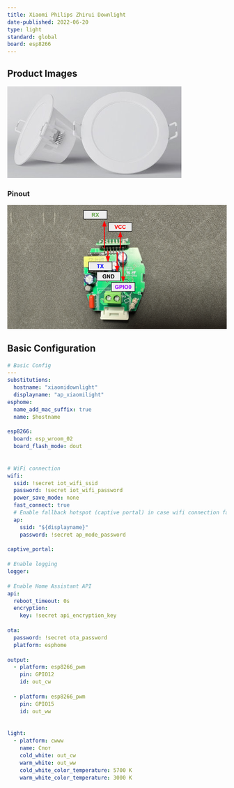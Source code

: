```yaml
---
title: Xiaomi Philips Zhirui Downlight
date-published: 2022-06-20
type: light
standard: global
board: esp8266
---
```

## Product Images

![Product Image](xiaomi-philips-smart-2.jpg "Product Image")

### Pinout

![Pinout Xiaomi Philips Zhirui Downlight](pinout.png)

## Basic Configuration

```yaml
# Basic Config
---
substitutions:
  hostname: "xiaomidownlight"
  displayname: "ap_xiaomilight"
esphome:
  name_add_mac_suffix: true
  name: $hostname

esp8266:
  board: esp_wroom_02
  board_flash_mode: dout


# WiFi connection
wifi:
  ssid: !secret iot_wifi_ssid
  password: !secret iot_wifi_password
  power_save_mode: none
  fast_connect: true
  # Enable fallback hotspot (captive portal) in case wifi connection fails
  ap:
    ssid: "${displayname}"
    password: !secret ap_mode_password

captive_portal:

# Enable logging
logger:

# Enable Home Assistant API
api:
  reboot_timeout: 0s
  encryption:
    key: !secret api_encryption_key

ota:
  password: !secret ota_password
  platform: esphome

output:
  - platform: esp8266_pwm
    pin: GPIO12
    id: out_cw

  - platform: esp8266_pwm
    pin: GPIO15
    id: out_ww


light:
  - platform: cwww
    name: Спот
    cold_white: out_cw
    warm_white: out_ww
    cold_white_color_temperature: 5700 K
    warm_white_color_temperature: 3000 K
```

